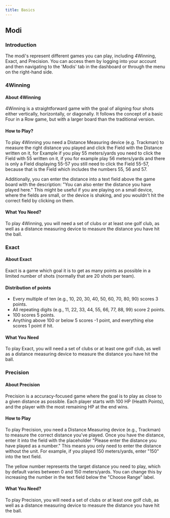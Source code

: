 ```yaml
---
title: Basics
---
```


## Modi

### Introduction

The modi's represent different games you can play, including 4Winning, Exact, and Precision. You can access them by logging into your account and then navigating to the 'Modis' tab in the dashboard or through the menu on the right-hand side.

### 4Winning

#### About 4Winning

4Winning is a straightforward game with the goal of aligning four shots either vertically, horizontally, or diagonally. It follows the concept of a basic Four in a Row game, but with a larger board than the traditional version.

#### How to Play?

To play 4Winning you need a Distance Measuring device (e.g. Trackman) to measure the right distance you played and click the Field with the Distance written on it, for Example if you play 55 meters/yards you need to click the Field with 55 written on it, if you for example play 56 meters/yards and there is only a Field displaying 55-57 you still need to click the Field 55-57, because that is the Field which includes the numbers 55, 56 and 57.

Additionally, you can enter the distance into a text field above the game board with the description: "You can also enter the distance you have played here." This might be useful if you are playing on a small device, where the fields are small, or the device is shaking, and you wouldn't hit the correct field by clicking on them.

#### What You Need?

To play 4Winning, you will need a set of clubs or at least one golf club, as well as a distance measuring device to measure the distance you have hit the ball.

### Exact

#### About Exact

Exact is a game which goal it is to get as many points as possible in a limited number of shots (normally that are 20 shots per team).

#### Distribution of points

- Every multiple of ten (e.g., 10, 20, 30, 40, 50, 60, 70, 80, 90) scores 3 points.
- All repeating digits (e.g., 11, 22, 33, 44, 55, 66, 77, 88, 99) score 2 points.
- 100 scores 5 points.
- Anything above 100 or below 5 scores -1 point, and everything else scores 1 point if hit.

#### What You Need

To play Exact, you will need a set of clubs or at least one golf club, as well as a distance measuring device to measure the distance you have hit the ball.

### Precision

#### About Precision

Precision is a accuracy-focused game where the goal is to play as close to a given distance as possible. Each player starts with 100 HP (Health Points), and the player with the most remaining HP at the end wins.

#### How to Play

To play Precision, you need a Distance Measuring device (e.g., Trackman) to measure the correct distance you've played. Once you have the distance, enter it into the field with the placeholder "Please enter the distance you have played as a number." This means you only need to enter the distance without the unit. For example, if you played 150 meters/yards, enter "150" into the text field.

The yellow number represents the target distance you need to play, which by default varies between 0 and 150 meters/yards. You can change this by increasing the number in the text field below the "Choose Range" label.

#### What You Need?

To play Precision, you will need a set of clubs or at least one golf club, as well as a distance measuring device to measure the distance you have hit the ball.
